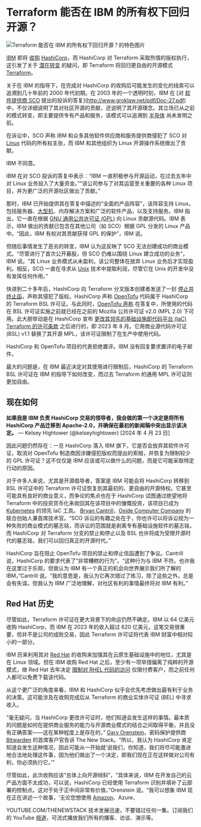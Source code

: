 # Terraform 能否在 IBM 的所有权下回归开源？

![Terraform 能否在 IBM 的所有权下回归开源？的特色图片](https://cdn.thenewstack.io/media/2024/04/42186af6-charlie-harris-i99y2odfl_k-unsplash-1-1024x683.jpg)

[IBM](https://www.ibm.com?utm_content=inline+mention) 即将 [收购](https://thenewstack.io/ibm-purchases-hashicorp-for-multicloud-it-automation/) [HashiCorp](https://thenewstack.io/ibm-purchases-hashicorp-for-multicloud-it-automation/)，而 HashiCorp 对 Terraform 采取热情的版权执行，这引发了关于 [潜在转变](https://thenewstack.io/opentofu-amiable-to-a-terraform-reconciliation/) 的疑问，即 Terraform 将回归更自由的开源模式 [Terraform](https://thenewstack.io/terraform-cloud-now-offers-less-code-and-no-code-options/)。

关于在 IBM 的指导下，在完成对 HashiCorp 的收购后可能发生的变化的线索可以追溯到几十年前的 2000 年代初期。在 2003 年的一个透明时刻，IBM 在 [对 [软件提供商 SCO](https://www.eweek.com/servers/new-tool-roots-out-sco-code/) 提出的投诉的答复](http://www.groklaw.net/pdf/Doc-27.pdf) 中，不仅详细说明了其对社区开源的贡献，还说明了其开源理念。其立场已从之前的模式转变，即主要提供专有产品和服务，该模式可以追溯到 [半导体](https://thenewstack.io/silicon-genesis-stanfords-oral-histories-of-the-semiconductor-industry/) 尚未发明之前。

在诉讼中，SCO 声称 IBM 和众多其他软件供应商和服务提供商侵犯了 SCO 对 [Linux](https://thenewstack.io/past-25-years-linux-changed-world-around-us/) 代码的所有权主张，而 IBM 和其他组织为 Linux 开源操作系统做出了贡献。

IBM 不同意。

IBM 在对 SCO 投诉的答复中表示：“IBM 一直积极参与开源运动，在过去五年中对 Linux 业务投入了大量资金。”“该公司参与了对其运营至关重要的各种 Linux 项目，并为更广泛的开源社区做出了贡献。”

那时，IBM 已开始提供其在答复中描述的“全面的产品阵容”，该阵容支持 Linux，包括服务器、[大型机](https://thenewstack.io/the-key-for-a-successful-mainframe-devops-strategy/)、内存解决方案和广泛的软件产品，以及支持服务。IBM 指出，它一直在根据 [GNU 通用公共许可证 (GPL)](https://thenewstack.io/how-do-open-source-licenses-work-the-ultimate-guide/) 向 Linux 贡献源代码。IBM 表示，IBM 做出的贡献已包含在其他公司（如 SCO）根据 GPL 分发的 Linux 产品中。“因此，IBM 有权对其贡献获得 GPL 的保护”，IBM 说。

但随后事情发生了恶劣的转变，IBM 认为这反映了 SCO 无法创建成功的商业模式。“尽管进行了首次公开募股，但 SCO 仍难以围绕 Linux 建立成功的业务”，IBM 说。“其 Linux 业务模式从未盈利，该公司整体在放弃 Linux 业务后才实现盈利。相反，SCO 一直在寻求从 [Unix](https://thenewstack.io/fosdem-24-can-the-unix-shell-be-improved-hell-yes/) 技术中提取利润，尽管它在 Unix 的开发中没有发挥任何作用。”

快进到二十多年后，HashiCorp 向 Terraform 分叉版本创建者发送了一封 [停止并终止函](https://thenewstack.io/oracle-suse-tussle-with-red-hat-over-the-business-of-open-source/)，声称其侵犯了版权。HashiCorp 声称 [OpenTofu](https://thenewstack.io/opentofu-vs-hashicorp-takes-center-stage-at-open-source-summit/) 代码属于 HashiCorp 的 Terraform BSL 许可证。与此同时，[OpenTofu 声称](https://opentofu.org/blog/our-response-to-hashicorps-cease-and-desist/) 在答复中，所使用的代码在 BSL 许可证实施之前就已经在之前的 Mozilla 公共许可证 v2.0 (MPL 2.0) 下可用。此大胆举动是在 HashiCorp 宣布 [更改其领先的基础设施即代码平台 (IaC) Terraform 的许可条款](https://thenewstack.io/how-do-open-source-licenses-work-the-ultimate-guide/) 之后进行的，即 2023 年 8 月。它用商业源代码许可证 (BSL) v1.1 替换了其开源 MPL，该许可证限制了在生产中使用代码。

HashiCorp 和 OpenTofu 项目的代表拒绝置评。IBM 没有回复要求置评的电子邮件。

最大的问题是，在 IBM 最近决定对其使用进行限制后，HashiCorp 的 Terraform BSL 许可证在 IBM 的指导下如何改变，而过去 Terraform 的通用 MPL 许可证则更加自由。

## 现在如何
**如果我是 IBM 负责 HashiCorp 交易的领导者，我会做的第一个决定是将所有 HashiCorp 产品迁移到 Apache-2.0，并确保在最初的新闻稿中突出显示该决定。**
— Kelsey Hightower (@kelseyhightower)
[2024 年 4 月 23 日]

因此问题仍然存在：一旦 HashiCorp 落入 IBM 旗下，它是否会放弃其软件许可证，取消对 OpenTofu 制造商因涉嫌侵犯版权而提出的索赔，并恢复为限制较少的 GPL 许可证？这不仅仅是 IBM 应该或可以做什么的问题，而是它可能采取特定行动的原因。

对于许多人来说，尤其是开源倡导者，答案是 IBM 可能会将 HashiCorp 转移到 BSL 许可证中的 Terraform 许可证恢复到其最初的、更自由的开源特权。它甚至可能具有良好的商业意义，而争论的焦点也在于 HashiCorp 试图通过绝望地将 Terraform 中的投资货币化来收回其在该项目中的慷慨投资，该项目已成为 [Kubernetes](https://thenewstack.io/kubernetes/) 的领先 IaC 工具。 [Bryan Cantrill](https://www.linkedin.com/in/bryan-cantrill-b6a1/)，[Oxide Computer Company](https://oxide.computer/) 的联合创始人兼首席技术官。“SCO 诉讼的有趣之处在于，你也许可以将诉讼视为一种失败的商业模式的墓志铭，而诉讼的范围就是剥离专有基础设施软件的墓志铭，而 HashiCorp 对 Terraform 分支的禁止和停止以及 BSL 也许将成为受限开源时代的墓志铭，我们可以回归真正的开源时代。”

HashiCorp 旨在阻止 OpenTofu 项目的禁止和停止信函遭到了争议。Cantrill 说，HashiCorp 的要求代表了“非常糟糕的行为”。“这种行为与 IBM 不符。也许我在这里过于乐观，但我认为 IBM 有一个真正的机会向世界展示我们所了解的 IBM，”Cantrill 说。“我的意思是，我认为它再次错过了练习，除了这些之外，总是会有失误。但我认为 IBM 广泛地理解，对社区有利的事情最终将对 IBM 有利。”

## Red Hat 历史

尽管如此，Terraform 许可证在更大背景下的命运仍然不确定。IBM 以 64 亿美元收购 HashiCorp，而 IBM 在 2023 年的收入超过 620 亿美元，这笔交易很重要，但并不是公司的成败交易，因此 Terraform 许可证将代表 IBM 财富中相对较小的一部分。

IBM 历来利用其对 [Red Hat](https://www.openshift.com/try?utm_content=inline+mention) 的收购来加强其在云原生基础设施中的地位，尤其是在 Linux 领域。但在 IBM 收购 Red Hat 之后，至少有一项举措偏离了纯粹的开源模式，继 Red Hat 去年决定 [限制对 RHEL 代码的访问](https://thenewstack.io/oracle-suse-tussle-with-red-hat-over-the-business-of-open-source/) 仅限付费客户，而之前任何人都可以免费下载该代码。

从这个更广泛的角度来看，IBM 和 HashiCorp 似乎会优先考虑做出最有利于业务的决策。这可能涉及在收购完成后从 Terraform 的商业实体许可证 (BEL) 中寻求收入。

“毫无疑问，当 HashiCorp 更改许可证时，他们知道会发生这样的事情。最本质的问题是如何在提供商业服务的能力与开源商业模式的结合之间取得平衡，并且没有正确答案——这在某种程度上是存在的，”
[Gary Orenstein](https://www.linkedin.com/in/garyorenstein/)，密码保护提供商 [Bitwarden](https://bitwarden.com/) 的首席客户官告诉 The New Stack。“所以，我认为 HashiCorp 肯定知道会发生这种情况，因此可能从一开始就‘说我们，你知道，我们将尽可能激进地合法地处理这件事，因为他们做出了一个决定，即我们现在正在这样做对公司有利，你必须执行它。’”

尽管如此，此次收购应该“总体上向开源倾斜”，“具体来说，IBM 在开发自己的云产品方面不太成功，可以说，HashiCorp 已经使用 Terraform 识别并填补了云部署的控制点。这对于处于正中间非常有价值，”Orenstein 说。“我可以想象 IBM 现在正在讲述一个故事，‘无论您想使用 [Amazon](https://aws.amazon.com/?utm_content=inline+mention)、Azure、

YOUTUBE.COM/THENEWSTACK
技术发展迅速，不要错过任何一集。订阅我们的 YouTube
[频道](https://youtube.com/thenewstack?sub_confirmation=1)，可流式播放我们所有的播客、访谈、演示等。